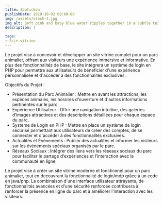 ```yaml
---
title: Zootickon
publishDate: 2019-10-02 00:00:00
img: /assets/stock-4.jpg
img_alt: Soft pink and baby blue water ripples together in a subtle texture.
description: |

tags:
- Site vitrine
---
```



Le projet vise à concevoir et développer un site vitrine complet pour un parc animalier, offrant aux visiteurs une expérience immersive et informative. En plus des fonctionnalités de base, le site intègrera un système de login en PHP pour permettre aux utilisateurs de bénéficier d'une expérience personnalisée et d'accéder à des fonctionnalités exclusives.

Objectifs du Projet :

- Présentation du Parc Animalier : Mettre en avant les attractions, les espèces animales, les horaires d'ouverture et d'autres informations pertinentes sur le parc.
- Expérience Utilisateur : Offrir une navigation intuitive, des galeries d'images attractives et des descriptions détaillées pour chaque espace du parc.
- Système de Login en PHP : Mettre en place un système de login sécurisé permettant aux utilisateurs de créer des comptes, de se connecter et d'accéder à des fonctionnalités exclusives.
- Actualités et Événements : Publier des actualités et informer les visiteurs sur les événements spéciaux organisés par le parc.
- Réseaux Sociaux : Intégrer des liens vers les réseaux sociaux du parc pour faciliter le partage d'expériences et l'interaction avec la communauté en ligne


Le projet vise à créer un site vitrine moderne et fonctionnel pour un parc animalier, tout en decouvrant la fonctionnalité de login/mdp grâce à un code en java/php. La combinaison d'une interface utilisateur attrayante, de fonctionnalités avancées et d'une sécurité renforcée contribuera à renforcer la présence en ligne du parc et à améliorer l'interaction avec les visiteurs.
